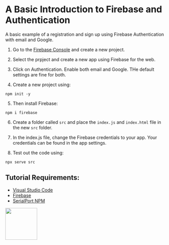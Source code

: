 # A Basic Introduction to Firebase and Authentication

A basic example of a registration and sign up using Firebase Authentication with email and Google. 

1. Go to the [Firebase Console](https://console.firebase.google.com/) and create a new project. 

2. Select the prpject and create a new app using Firebase for the web.

3. Click on Authentication. Enable both email and Google. THe default settings are fine for both.  

4. Create a new project using:

```
npm init -y
```

5. Then install Firebase:

```
npm i firebase
```

6. Create a folder called ```src``` and place the ```index.js``` and ```index.html``` file in the new ```src``` folder. 

8. In the index.js file, change the Firebase credentials to your app. Your credentials can be found in the app settings. 

9. Test out the code using:

```
npx serve src
```

## Tutorial Requirements:

* [Visual Studio Code](https://code.visualstudio.com/)
* [Firebase](https://console.firebase.google.com/) 
* [SerialPort NPM](https://www.npmjs.com/package/serialport)

<a href="https://codeadam.ca">
<img src="https://codeadam.ca/images/code-block.png" width="100">
</a>
